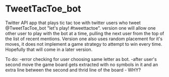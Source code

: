 # TweetTacToe_bot
Twitter API app that plays tic tac toe with twitter users who tweet @TweetTacToe_bot "let's play! #tweettactoe".
version one will allow one other user to play with the bot at a time, pulling the next user from the top of the
list of recent mentions. Version one also uses random placement for it's moves, it does not implement a game
strategy to attempt to win every time. Hopefully that will come in a later version.

To do:
-error checking for user choosing same letter as bot.
-after user's second move the game board gets extracted with no symbols in it 
 and an extra line between the second and thrid line of the board - WHY?

